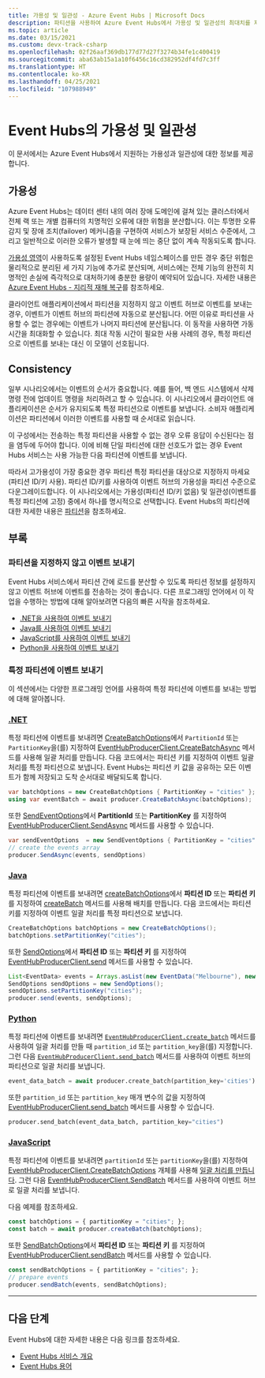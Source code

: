 ```yaml
---
title: 가용성 및 일관성 - Azure Event Hubs | Microsoft Docs
description: 파티션을 사용하여 Azure Event Hubs에서 가용성 및 일관성의 최대치를 제공하는 방법입니다.
ms.topic: article
ms.date: 03/15/2021
ms.custom: devx-track-csharp
ms.openlocfilehash: 02f26aaf369db177d77d27f3274b34fe1c400419
ms.sourcegitcommit: aba63ab15a1a10f6456c16cd382952df4fd7c3ff
ms.translationtype: HT
ms.contentlocale: ko-KR
ms.lasthandoff: 04/25/2021
ms.locfileid: "107988949"
---
```

# <a name="availability-and-consistency-in-event-hubs"></a>Event Hubs의 가용성 및 일관성
이 문서에서는 Azure Event Hubs에서 지원하는 가용성과 일관성에 대한 정보를 제공합니다. 

## <a name="availability"></a>가용성
Azure Event Hubs는 데이터 센터 내의 여러 장애 도메인에 걸쳐 있는 클러스터에서 전체 랙 또는 개별 컴퓨터의 치명적인 오류에 대한 위험을 분산합니다. 이는 투명한 오류 감지 및 장애 조치(failover) 메커니즘을 구현하여 서비스가 보장된 서비스 수준에서, 그리고 일반적으로 이러한 오류가 발생할 때 눈에 띄는 중단 없이 계속 작동되도록 합니다. 

[가용성 영역](../availability-zones/az-overview.md)이 사용하도록 설정된 Event Hubs 네임스페이스를 만든 경우 중단 위험은 물리적으로 분리된 세 가지 기능에 추가로 분산되며, 서비스에는 전체 기능의 완전히 치명적인 손실에 즉각적으로 대처하기에 충분한 용량이 예약되어 있습니다. 자세한 내용은 [Azure Event Hubs - 지리적 재해 복구](event-hubs-geo-dr.md)를 참조하세요.

클라이언트 애플리케이션에서 파티션을 지정하지 않고 이벤트 허브로 이벤트를 보내는 경우, 이벤트가 이벤트 허브의 파티션에 자동으로 분산됩니다. 어떤 이유로 파티션을 사용할 수 없는 경우에는 이벤트가 나머지 파티션에 분산됩니다. 이 동작을 사용하면 가동 시간을 최대화할 수 있습니다. 최대 작동 시간이 필요한 사용 사례의 경우, 특정 파티션으로 이벤트를 보내는 대신 이 모델이 선호됩니다. 

## <a name="consistency"></a>Consistency
일부 시나리오에서는 이벤트의 순서가 중요합니다. 예를 들어, 백 엔드 시스템에서 삭제 명령 전에 업데이트 명령을 처리하려고 할 수 있습니다. 이 시나리오에서 클라이언트 애플리케이션은 순서가 유지되도록 특정 파티션으로 이벤트를 보냅니다. 소비자 애플리케이션은 파티션에서 이러한 이벤트를 사용할 때 순서대로 읽습니다. 

이 구성에서는 전송하는 특정 파티션을 사용할 수 없는 경우 오류 응답이 수신된다는 점을 염두에 두어야 합니다. 이에 비해 단일 파티션에 대한 선호도가 없는 경우 Event Hubs 서비스는 사용 가능한 다음 파티션에 이벤트를 보냅니다.

따라서 고가용성이 가장 중요한 경우 파티션 특정 파티션을 대상으로 지정하지 마세요(파티션 ID/키 사용). 파티션 ID/키를 사용하여 이벤트 허브의 가용성을 파티션 수준으로 다운그레이드합니다. 이 시나리오에서는 가용성(파티션 ID/키 없음) 및 일관성(이벤트를 특정 파티션에 고정) 중에서 하나를 명시적으로 선택합니다. Event Hubs의 파티션에 대한 자세한 내용은 [파티션](event-hubs-features.md#partitions)을 참조하세요.

## <a name="appendix"></a>부록

### <a name="send-events-without-specifying-a-partition"></a>파티션을 지정하지 않고 이벤트 보내기
Event Hubs 서비스에서 파티션 간에 로드를 분산할 수 있도록 파티션 정보를 설정하지 않고 이벤트 허브에 이벤트를 전송하는 것이 좋습니다. 다른 프로그래밍 언어에서 이 작업을 수행하는 방법에 대해 알아보려면 다음의 빠른 시작을 참조하세요. 

- [.NET을 사용하여 이벤트 보내기](event-hubs-dotnet-standard-getstarted-send.md)
- [Java를 사용하여 이벤트 보내기](event-hubs-java-get-started-send.md)
- [JavaScript를 사용하여 이벤트 보내기](event-hubs-python-get-started-send.md)
- [Python을 사용하여 이벤트 보내기](event-hubs-python-get-started-send.md)


### <a name="send-events-to-a-specific-partition"></a>특정 파티션에 이벤트 보내기
이 섹션에서는 다양한 프로그래밍 언어를 사용하여 특정 파티션에 이벤트를 보내는 방법에 대해 알아봅니다. 

### <a name="net"></a>[.NET](#tab/dotnet)
특정 파티션에 이벤트를 보내려면 [CreateBatchOptions](/dotnet/api/azure.messaging.eventhubs.producer.createbatchoptions)에서 `PartitionId` 또는 `PartitionKey`을(를) 지정하여 [EventHubProducerClient.CreateBatchAsync](/dotnet/api/azure.messaging.eventhubs.producer.eventhubproducerclient.createbatchasync#Azure_Messaging_EventHubs_Producer_EventHubProducerClient_CreateBatchAsync_Azure_Messaging_EventHubs_Producer_CreateBatchOptions_System_Threading_CancellationToken_) 메서드를 사용해 일괄 처리를 만듭니다. 다음 코드에서는 파티션 키를 지정하여 이벤트 일괄 처리를 특정 파티션으로 보냅니다. Event Hubs는 파티션 키 값을 공유하는 모든 이벤트가 함께 저장되고 도착 순서대로 배달되도록 합니다.

```csharp
var batchOptions = new CreateBatchOptions { PartitionKey = "cities" };
using var eventBatch = await producer.CreateBatchAsync(batchOptions);
```

또한 [SendEventOptions](/dotnet/api/azure.messaging.eventhubs.producer.sendeventoptions)에서 **PartitionId** 또는 **PartitionKey** 를 지정하여 [EventHubProducerClient.SendAsync](/dotnet/api/azure.messaging.eventhubs.producer.eventhubproducerclient.sendasync#Azure_Messaging_EventHubs_Producer_EventHubProducerClient_SendAsync_System_Collections_Generic_IEnumerable_Azure_Messaging_EventHubs_EventData__Azure_Messaging_EventHubs_Producer_SendEventOptions_System_Threading_CancellationToken_) 메서드를 사용할 수 있습니다.

```csharp
var sendEventOptions  = new SendEventOptions { PartitionKey = "cities" };
// create the events array
producer.SendAsync(events, sendOptions)
```


### <a name="java"></a>[Java](#tab/java)
특정 파티션에 이벤트를 보내려면 [createBatchOptions](https://github.com/Azure/azure-sdk-for-java/blob/master/sdk/eventhubs/azure-messaging-eventhubs/src/main/java/com/azure/messaging/eventhubs/models/CreateBatchOptions.java)에서 **파티션 ID** 또는 **파티션 키** 를 지정하여 [createBatch](https://github.com/Azure/azure-sdk-for-java/blob/master/sdk/eventhubs/azure-messaging-eventhubs/src/main/java/com/azure/messaging/eventhubs/EventHubProducerClient.java) 메서드를 사용해 배치를 만듭니다. 다음 코드에서는 파티션 키를 지정하여 이벤트 일괄 처리를 특정 파티션으로 보냅니다. 

```java
CreateBatchOptions batchOptions = new CreateBatchOptions();
batchOptions.setPartitionKey("cities");
```

또한 [SendOptions](https://github.com/Azure/azure-sdk-for-java/blob/master/sdk/eventhubs/azure-messaging-eventhubs/src/main/java/com/azure/messaging/eventhubs/models/SendOptions.java)에서 **파티션 ID** 또는 **파티션 키** 를 지정하여 [EventHubProducerClient.send](https://github.com/Azure/azure-sdk-for-java/blob/master/sdk/eventhubs/azure-messaging-eventhubs/src/main/java/com/azure/messaging/eventhubs/EventHubProducerClient.java) 메서드를 사용할 수 있습니다.

```java
List<EventData> events = Arrays.asList(new EventData("Melbourne"), new EventData("London"), new EventData("New York"));
SendOptions sendOptions = new SendOptions();
sendOptions.setPartitionKey("cities");
producer.send(events, sendOptions);
```


### <a name="python"></a>[Python](#tab/python) 
특정 파티션에 이벤트를 보내려면 [`EventHubProducerClient.create_batch`](/python/api/azure-eventhub/azure.eventhub.eventhubproducerclient#create-batch---kwargs-) 메서드를 사용하여 일괄 처리를 만들 때 `partition_id` 또는 `partition_key`을(를) 지정합니다. 그런 다음 [`EventHubProducerClient.send_batch`](/python/api/azure-eventhub/azure.eventhub.aio.eventhubproducerclient#send-batch-event-data-batch--typing-union-azure-eventhub--common-eventdatabatch--typing-list-azure-eventhub-) 메서드를 사용하여 이벤트 허브의 파티션으로 일괄 처리를 보냅니다. 

```python
event_data_batch = await producer.create_batch(partition_key='cities')
```

또한 `partition_id` 또는 `partition_key` 매개 변수의 값을 지정하여 [EventHubProducerClient.send_batch](/python/api/azure-eventhub/azure.eventhub.eventhubproducerclient#send-batch-event-data-batch----kwargs-) 메서드를 사용할 수 있습니다.

```python
producer.send_batch(event_data_batch, partition_key="cities")
```

### <a name="javascript"></a>[JavaScript](#tab/javascript)
특정 파티션에 이벤트를 보내려면 `partitionId` 또는 `partitionKey`을(를) 지정하여 [EventHubProducerClient.CreateBatchOptions](/javascript/api/@azure/event-hubs/eventhubproducerclient#createBatch_CreateBatchOptions_) 개체를 사용해 [일괄 처리를 만듭니다](/javascript/api/@azure/event-hubs/eventhubproducerclient#createBatch_CreateBatchOptions_). 그런 다음 [EventHubProducerClient.SendBatch](/javascript/api/@azure/event-hubs/eventhubproducerclient#sendBatch_EventDataBatch__OperationOptions_) 메서드를 사용하여 이벤트 허브로 일괄 처리를 보냅니다. 

다음 예제를 참조하세요.

```javascript
const batchOptions = { partitionKey = "cities"; };
const batch = await producer.createBatch(batchOptions);
```

또한 [SendBatchOptions](/javascript/api/@azure/event-hubs/sendbatchoptions)에서 **파티션 ID** 또는 **파티션 키** 를 지정하여 [EventHubProducerClient.sendBatch](/javascript/api/@azure/event-hubs/eventhubproducerclient#sendBatch_EventData____SendBatchOptions_) 메서드를 사용할 수 있습니다.

```javascript
const sendBatchOptions = { partitionKey = "cities"; };
// prepare events
producer.sendBatch(events, sendBatchOptions);
```

---



## <a name="next-steps"></a>다음 단계
Event Hubs에 대한 자세한 내용은 다음 링크를 참조하세요.

- [Event Hubs 서비스 개요](./event-hubs-about.md)
- [Event Hubs 용어](event-hubs-features.md)
